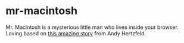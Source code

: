 # mr-macintosh
Mr. Macintosh is a mysterious little man who lives inside your browser. Loving based on <a href="www.folklore.org/StoryView.py?story=Mister_Macintosh.txt">this amazing story</a> from Andy Hertzfeld.



